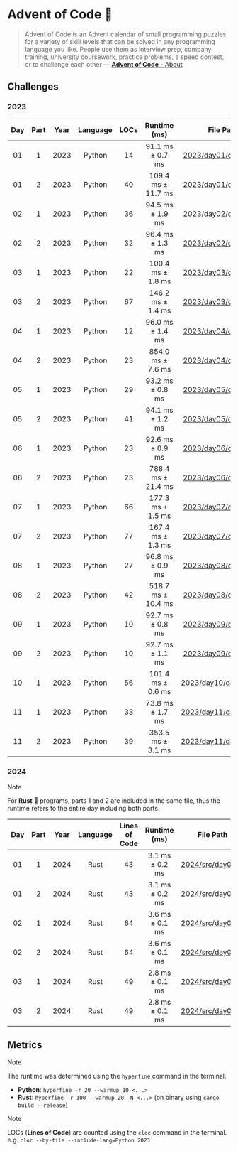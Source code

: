 # Advent of Code 🎄

> Advent of Code is an Advent calendar of small programming puzzles for a variety of skill levels that can be solved in any programming language you like. People use them as interview prep, company training, university coursework, practice problems, a speed contest, or to challenge each other — [**Advent of Code** - About](https://adventofcode.com/2024/about)

## Challenges

### 2023

| **Day** | **Part** | **Year** | **Language** | **LOCs** |  **Runtime (ms)**  |                  **File Path**                 |
|:-------:|:--------:|:--------:|:------------:|:--------:|:------------------:|:----------------------------------------------:|
| 01      | 1        | 2023     | Python       | 14       | 91.1 ms ± 0.7 ms   | [2023/day01/day1_1.py](2023/day01/day1_1.py)   |
| 01      | 2        | 2023     | Python       | 40       | 109.4 ms ± 11.7 ms | [2023/day01/day1_2.py](2023/day01/day1_2.py)   |
| 02      | 1        | 2023     | Python       | 36       | 94.5 ms ± 1.9 ms   | [2023/day02/day2_1.py](2023/day02/day2_1.py)   |
| 02      | 2        | 2023     | Python       | 32       | 96.4 ms ± 1.3 ms   | [2023/day02/day2_2.py](2023/day02/day2_2.py)   |
| 03      | 1        | 2023     | Python       | 22       | 100.4 ms ± 1.8 ms  | [2023/day03/day3_1.py](2023/day03/day3_1.py)   |
| 03      | 2        | 2023     | Python       | 67       | 146.2 ms ± 1.4 ms  | [2023/day03/day3_2.py](2023/day03/day3_2.py)   |
| 04      | 1        | 2023     | Python       | 12       | 96.0 ms ± 1.4 ms   | [2023/day04/day4_1.py](2023/day04/day4_1.py)   |
| 04      | 2        | 2023     | Python       | 23       | 854.0 ms ± 7.6 ms  | [2023/day04/day4_2.py](2023/day04/day4_2.py)   |
| 05      | 1        | 2023     | Python       | 29       | 93.2 ms ± 0.8 ms   | [2023/day05/day5_1.py](2023/day05/day5_1.py)   |
| 05      | 2        | 2023     | Python       | 41       | 94.1 ms ± 1.2 ms   | [2023/day05/day5_2.py](2023/day05/day5_2.py)   |
| 06      | 1        | 2023     | Python       | 23       | 92.6 ms ± 0.9 ms   | [2023/day06/day6_1.py](2023/day06/day6_1.py)   |
| 06      | 2        | 2023     | Python       | 23       | 788.4 ms ± 21.4 ms | [2023/day06/day6_2.py](2023/day06/day6_2.py)   |
| 07      | 1        | 2023     | Python       | 66       | 177.3 ms ± 1.5 ms  | [2023/day07/day7_1.py](2023/day07/day7_1.py)   |
| 07      | 2        | 2023     | Python       | 77       | 167.4 ms ± 1.3 ms  | [2023/day07/day7_2.py](2023/day07/day7_2.py)   |
| 08      | 1        | 2023     | Python       | 27       | 96.8 ms ± 0.9 ms   | [2023/day08/day8_1.py](2023/day08/day8_1.py)   |
| 08      | 2        | 2023     | Python       | 42       | 518.7 ms ± 10.4 ms | [2023/day08/day8_2.py](2023/day08/day8_2.py)   |
| 09      | 1        | 2023     | Python       | 10       | 92.7 ms ± 0.8 ms   | [2023/day09/day9_1.py](2023/day09/day9_1.py)   |
| 09      | 2        | 2023     | Python       | 10       | 92.7 ms ± 1.1 ms   | [2023/day09/day9_2.py](2023/day09/day9_2.py)   |
| 10      | 1        | 2023     | Python       | 56       | 101.4 ms ± 0.6 ms  | [2023/day10/day10_1.py](2023/day10/day10_1.py) |
| 11      | 1        | 2023     | Python       | 33       | 73.8 ms ± 1.7 ms   | [2023/day11/day11_1.py](2023/day11/day11_1.py) |
| 11      | 2        | 2023     | Python       | 39       | 353.5 ms ± 3.1 ms  | [2023/day11/day11_2.py](2023/day11/day11_2.py) |

### 2024

> [!NOTE]
> For **Rust** 🦀 programs, parts 1 and 2 are included in the same file, thus the runtime refers to the entire day including both parts.

| **Day** | **Part** | **Year** | **Language** | **Lines of Code** |  **Runtime (ms)** |              **File Path**             |
|:-------:|:--------:|:--------:|:------------:|:-----------------:|:-----------------:|:--------------------------------------:|
| 01      | 1        | 2024     | Rust         | 43                | 3.1 ms ±   0.2 ms | [2024/src/day01.rs](2024/src/day01.rs) |
| 01      | 2        | 2024     | Rust         | 43                | 3.1 ms ±   0.2 ms | [2024/src/day01.rs](2024/src/day01.rs) |
| 02      | 1        | 2024     | Rust         | 64                | 3.6 ms ±   0.1 ms | [2024/src/day02.rs](2024/src/day02.rs) |
| 02      | 2        | 2024     | Rust         | 64                | 3.6 ms ±   0.1 ms | [2024/src/day02.rs](2024/src/day02.rs) |
| 03      | 1        | 2024     | Rust         | 49                | 2.8 ms ±   0.1 ms | [2024/src/day03.rs](2024/src/day03.rs) |
| 03      | 2        | 2024     | Rust         | 49                | 2.8 ms ±   0.1 ms | [2024/src/day03.rs](2024/src/day03.rs) |

## Metrics

> [!NOTE]
> The runtime was determined using the `hyperfine` command in the terminal.
>
> - **Python**: `hyperfine -r 20 --warmup 10 <...>`
> - **Rust**: `hyperfine -r 100 --warmup 20 -N <...>` (on binary using `cargo build --release`)

> [!NOTE]
> LOCs (**Lines of Code**) are counted using the `cloc` command in the terminal.
> e.g. `cloc --by-file --include-lang=Python 2023`
